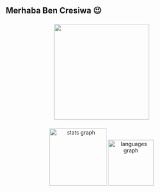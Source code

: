 <h2 align="left">Merhaba Ben Cresiwa 😉</h2>

###

<div align="center">
  <img height="250" src="https://media1.giphy.com/media/v1.Y2lkPTc5MGI3NjExOTg1YzEzY2FmYTkwZjEyYWM2ZThjMGZjNmE4MjBlMjFkMzRjYjNlMSZjdD1n/cqTym0sHukkfarTIOR/giphy.gif"  />
</div>

###

<div align="center">
  <img src="https://github-readme-stats.vercel.app/api?hide_title=false&hide_rank=false&show_icons=true&include_all_commits=true&count_private=true&disable_animations=false&theme=vue-dark&locale=en&hide_border=false&custom_title=İstatistiklerim&username=Cresiwa" height="150" alt="stats graph"  />
  <img src="https://github-readme-stats.vercel.app/api/top-langs?locale=en&hide_title=false&layout=compact&card_width=320&langs_count=3&theme=vue-dark&hide_border=false&username=Cresiwa" height="120" alt="languages graph"  />
</div>

###


###
